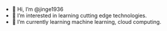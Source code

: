 - 👋 Hi, I’m @jinge1936
- 👀 I’m interested in learning cutting edge technologies. 
- 🌱 I’m currently learning machine learning, cloud computing.

 
